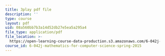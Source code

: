 ```yaml
---
title: 3play pdf file
description: ''
type: course
layout: pdf
uid: 08a560bb7b3a14d52db27e5ea5a295a4
file_type: application/pdf
file_location: >-
  https://open-learning-course-data-production.s3.amazonaws.com/6-042j-mathematics-for-computer-science-spring-2015/08a560bb7b3a14d52db27e5ea5a295a4_lU_QT5GSuxI.pdf
course_id: 6-042j-mathematics-for-computer-science-spring-2015
---
```

